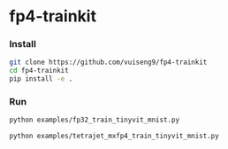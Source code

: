 # fp4-trainkit


### Install
```bash
git clone https://github.com/vuiseng9/fp4-trainkit
cd fp4-trainkit
pip install -e .
```

### Run
```bash
python examples/fp32_train_tinyvit_mnist.py

python examples/tetrajet_mxfp4_train_tinyvit_mnist.py
```